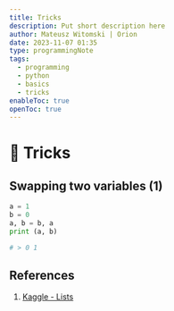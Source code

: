 ```yaml
---
title: Tricks
description: Put short description here
author: Mateusz Witomski | Orion
date: 2023-11-07 01:35
type: programmingNote
tags:
  - programming
  - python
  - basics
  - tricks
enableToc: true
openToc: true
---
```

# 🐍 Tricks

## Swapping two variables (1)

```python title:"Swapping two variables"
a = 1
b = 0 
a, b = b, a
print (a, b)

# > 0 1
```

## References
1. [Kaggle - Lists](https://www.kaggle.com/code/colinmorris/lists)